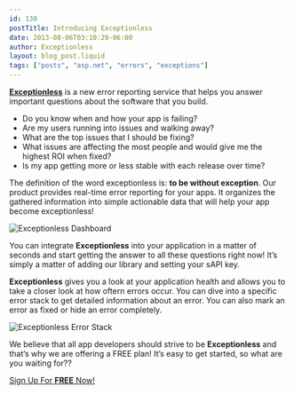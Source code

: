 ```yaml
---
id: 130
postTitle: Introducing Exceptionless
date: 2013-08-06T03:10:29-06:00
author: Exceptionless
layout: blog_post.liquid
tags: ["posts", "asp.net", "errors", "exceptions"]
---
```

**[Exceptionless](/ "What is Exceptionless?")** is a new error reporting service that helps you answer important questions about the software that you build.

  * Do you know when and how your app is failing?
  * Are my users running into issues and walking away?
  * What are the top issues that I should be fixing?
  * What issues are affecting the most people and would give me the highest ROI when fixed?
  * Is my app getting more or less stable with each release over time?

The definition of the word exceptionless is: **to be without exception**. Our product provides real-time error reporting for your apps. It organizes the gathered information into simple actionable data that will help your app become exceptionless!

<img loading="lazy" class="alignnone size-full wp-image-131" src="/_site/assets/dashboard1.png" alt="Exceptionless Dashboard" width="715" height="357" data-id="131" srcset="https://exceptionless.com/assets/dashboard1.png 715w, https://exceptionless.com/assets/dashboard1-300x149.png 300w" sizes="(max-width: 715px) 100vw, 715px" /> 

You can integrate **Exceptionless** into your application in a matter of seconds and start getting the answer to all these questions right now! It’s simply a matter of adding our library and setting your sAPI key.

**Exceptionless** gives you a look at your application health and allows you to take a closer look at how oftern errors occur. You can dive into a specific error stack to get detailed information about an error. You can also mark an error as fixed or hide an error completely.

<img loading="lazy" class="alignnone size-full wp-image-132" src="/_site/assets/stack.png" alt="Exceptionless Error Stack" width="715" height="539" data-id="132" srcset="https://exceptionless.com/assets/stack.png 715w, https://exceptionless.com/assets/stack-300x226.png 300w" sizes="(max-width: 715px) 100vw, 715px" /> 

We believe that all app developers should strive to be **Exceptionless** and that’s why we are offering a FREE plan! It’s easy to get started, so what are you waiting for??

<div class="signup center">
  <a class="btn btn-large btn-primary" href="https://app.exceptionless.com/signup">Sign Up For <strong>FREE</strong> Now!</a>
</div>
